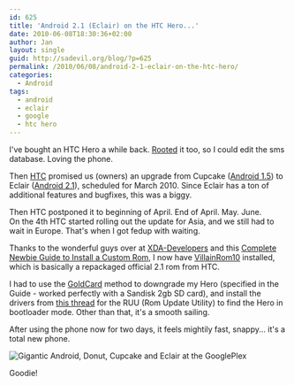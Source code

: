 ```yaml
---
id: 625
title: 'Android 2.1 (Eclair) on the HTC Hero...'
date: 2010-06-08T18:30:36+02:00
author: Jan
layout: single
guid: http://sadevil.org/blog/?p=625
permalink: /2010/06/08/android-2-1-eclair-on-the-htc-hero/
categories:
  - Android
tags:
  - android
  - eclair
  - google
  - htc hero
---
```

I've bought an HTC Hero a while back. [Rooted](/2009/12/13/rooting-the-htc-hero/) it too, so I could edit the sms database. Loving the phone.

Then [HTC](http://www.htc.com/) promised us (owners) an upgrade from Cupcake ([Android 1.5](http://developer.android.com/sdk/android-1.5.html)) to Eclair ([Android 2.1](http://developer.android.com/sdk/android-2.1.html)), scheduled for March 2010. Since Eclair has a ton of additional features and bugfixes, this was a biggy.

Then HTC postponed it to beginning of April. End of April. May. June.  
On the 4th HTC started rolling out the update for Asia, and we still had to wait in Europe. That's when I got fedup with waiting.

Thanks to the wonderful guys over at [XDA-Developers](http://xda-developers.com/) and this [Complete Newbie Guide to Install a Custom Rom](http://forum.xda-developers.com/showthread.php?t=645253), I now have [VillainRom10](http://www.villainrom.co.uk/viewtopic.php?f=64&t=1002&start=0) installed, which is basically a repackaged official 2.1 rom from HTC.

I had to use the [GoldCard](http://wiki.xda-developers.com/index.php?pagename=Elf_GoldCard) method to downgrade my Hero (specified in the Guide - worked perfectly with a Sandisk 2gb SD card), and install the drivers from [this thread](http://forum.xda-developers.com/showthread.php?t=647353) for the RUU (Rom Update Utility) to find the Hero in bootloader mode. Other than that, it's a smooth sailing.

After using the phone now for two days, it feels mightily fast, snappy... it's a total new phone.

![Gigantic Android, Donut, Cupcake and Eclair at the GooglePlex](/assets/images/2010/06/Android-history-2.jpg "Gigantic Android, Donut, Cupcake and Eclair at the GooglePlex")

  
Goodie!
